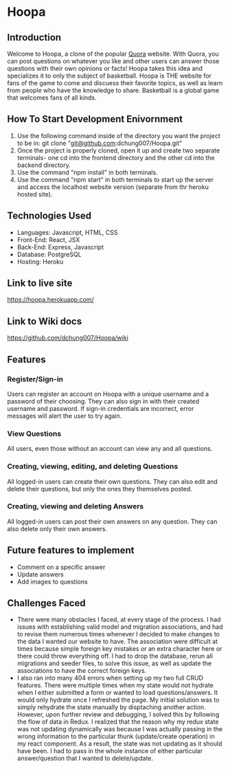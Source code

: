 # Hoopa

## Introduction
Welcome to Hoopa, a clone of the popular [Quora](https://www.quora.com/) website. With Quora, you can post questions on whatever you like and other users can answer those questions with their own opinions or facts! Hoopa takes this idea and specializes it to only the subject of basketball. Hoopa is THE website for fans of the game to come and discuess their favorite topics, as well as learn from people who have the knowledge to share. Basketball is a global game that welcomes fans of all kinds.


## How To Start Development Enivornment
1. Use the following command inside of the directory you want the project to be in:
git clone "git@github.com:dchung007/Hoopa.git"
2. Once the project is properly cloned, open it up and create two separate terminals- one cd into the frontend directory and the other cd into the backend directory. 
3. Use the command "npm install" in both terminals.
4. Use the command "npm start" in both terminals to start up the server and access the localhost website version (separate from thr heroku hosted site).

## Technologies Used
- Languages: Javascript, HTML, CSS
- Front-End: React, JSX
- Back-End: Express, Javascript
- Database: PostgreSQL
- Hosting: Heroku

## Link to live site
https://hoopa.herokuapp.com/

## Link to Wiki docs
https://github.com/dchung007/Hoopa/wiki

## Features

### Register/Sign-in
Users can register an account on Hoopa with a unique username and a password of their choosing. They can also sign in with their created username and password. If sign-in credentials are incorrect, error messages will alert the user to try again.

### View Questions
All users, even those without an account can view any and all questions.

### Creating, viewing, editing, and deleting Questions
All logged-in users can create their own questions. They can also edit and delete their questions, but only the ones they themselves posted.

### Creating, viewing and deleting Answers
All logged-in users can post their own answers on any question. They can also delete only their own answers.

## Future features to implement
- Comment on a specific answer
- Update answers
- Add images to questions

## Challenges Faced
- There were many obstacles I faced, at every stage of the process. I had issues with establishing valid model and migration associations, and had to revise them numerous times whenever I decided to make changes to the data I wanted our website to have. The association were difficult at times because simple foreign key mistakes or an extra character here or there could throw everything off. I had to drop the database, rerun all migrations and seeder files, to solve this issue, as well as update the associations to have the correct foreign keys.
- I also ran into many 404 errors when setting up my two full CRUD features. There were multiple times when my state would not hydrate when I either submitted a form or wanted to load questions/answers. It would only hydrate once I refreshed the page. My initial solution was to simply rehydrate the state manually by disptaching another action. However, upon further review and debugging, I solved this by following the flow of data in Redux. I realized that the reason why my redux state was not updating dynamically was because I was actually passing in the wrong information to the particular thunk (update/create operation) in my react component. As a result, the state was not updating as it should have been. I had to pass in the whole instance of either particular answer/question that I wanted to delete/update.
